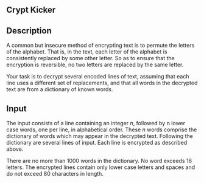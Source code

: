 Crypt Kicker
------------

## Description

A common but insecure method of encrypting text is to permute the letters of the alphabet. That is, in the text, each letter of the alphabet is consistently replaced by some other letter. So as to ensure that the encryption is reversible, no two letters are replaced by the same letter.

Your task is to decrypt several encoded lines of text, assuming that each line uses a different set of replacements, and that all words in the decrypted text are from a dictionary of known words.

## Input

The input consists of a line containing an integer *n*, followed by n lower case words, one per line, in alphabetical order. These *n* words comprise the dictionary of words which may appear in the decrypted text. Following the dictionary are several lines of input. Each line is encrypted as described above.

There are no more than 1000 words in the dictionary. No word exceeds 16 letters. The encrypted lines contain only lower case letters and spaces and do not exceed 80 characters in length.
